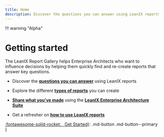 ```yaml
---
title: Home
description: Discover the questions you can answer using LeanIX reports.
---
```

!!! warning "Alpha"

# Getting started 

The LeanIX Report Gallery helps Enterprise Architects who want to influence decisions by helping them quickly find and re-create reports that answer key questions.

- Discover the **[questions you can answer](questions.md)** using LeanIX reports

- Explore the different **[types of reports](reports.md)** you can create

- **[Share what you've made](contribute.md)** using the **[LeanIX Enterprise Architecture Suite](https://www.leanix.net/en/solutions/enterprise-architecture-suite)** 

- Get a refresher on **[how to use LeanIX reports](https://docs.leanix.net/docs/insights-through-reports)** 

[:fontawesome-solid-rocket: &nbsp; Get Started](questions.md){: .md-button .md-button--primary }
